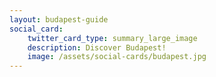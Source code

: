 ```yaml
---
layout: budapest-guide
social_card:
    twitter_card_type: summary_large_image
    description: Discover Budapest!
    image: /assets/social-cards/budapest.jpg
---
```

